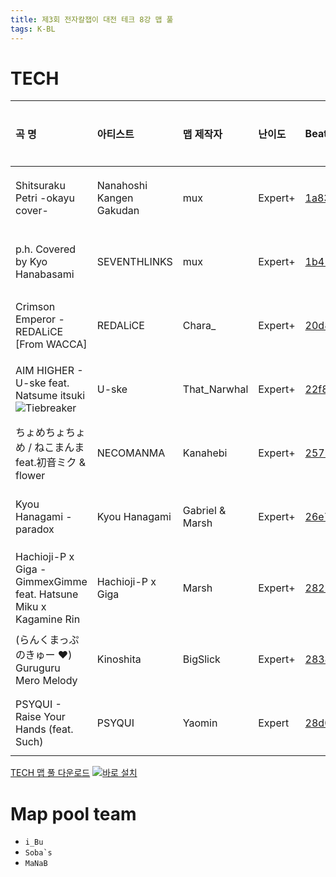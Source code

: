 ```yaml
---
title: 제3회 전자칼잽이 대전 테크 8강 맵 풀
tags: K-BL
---
```


# TECH

| 곡 명                                                             | 아티스트                 | 맵 제작자       | 난이도  | BeatSaver                                 | 미리보기                                                  |
| :---------------------------------------------------------------- | :----------------------- | :-------------- | :------ | :---------------------------------------- | :-------------------------------------------------------- |
| Shitsuraku Petri -okayu cover-                                    | Nanahoshi Kangen Gakudan | mux             | Expert+ | [1a834](https://beatsaver.com/maps/1a834) | [미리보기](https://skystudioapps.com/bs-viewer/?id=1a834) |
| p.h. Covered by Kyo Hanabasami                                    | SEVENTHLINKS             | mux             | Expert+ | [1b419](https://beatsaver.com/maps/1b419) | [미리보기](https://skystudioapps.com/bs-viewer/?id=1b419) |
| Crimson Emperor - REDALiCE [From WACCA]                           | REDALiCE                 | Chara\_         | Expert+ | [20d87](https://beatsaver.com/maps/20d87) | [미리보기](https://skystudioapps.com/bs-viewer/?id=20d87) |
| AIM HIGHER - U-ske feat. Natsume itsuki ![Tiebreaker](https://img.shields.io/badge/-Tiebreaker-red)                 | U-ske                    | That_Narwhal    | Expert+ | [22f88](https://beatsaver.com/maps/22f88) | [미리보기](https://skystudioapps.com/bs-viewer/?id=22f88) |
| ちょめちょちょめ / ねこまんま feat.初音ミク & flower              | NECOMANMA                | Kanahebi        | Expert+ | [25790](https://beatsaver.com/maps/25790) | [미리보기](https://skystudioapps.com/bs-viewer/?id=25790) |
| Kyou Hanagami - paradox                                           | Kyou Hanagami            | Gabriel & Marsh | Expert+ | [26e7d](https://beatsaver.com/maps/26e7d) | [미리보기](https://skystudioapps.com/bs-viewer/?id=26e7d) |
| Hachioji-P x Giga - GimmexGimme feat. Hatsune Miku x Kagamine Rin | Hachioji-P x Giga        | Marsh           | Expert+ | [2825a](https://beatsaver.com/maps/2825a) | [미리보기](https://skystudioapps.com/bs-viewer/?id=2825a) |
| (らんくまっぷのきゅー ❤️) Guruguru Mero Melody                    | Kinoshita                | BigSlick        | Expert+ | [28348](https://beatsaver.com/maps/28348) | [미리보기](https://skystudioapps.com/bs-viewer/?id=28348) |
| PSYQUI - Raise Your Hands (feat. Such)                            | PSYQUI                   | Yaomin          | Expert  | [28d0c](https://beatsaver.com/maps/28d0c) | [미리보기](https://skystudioapps.com/bs-viewer/?id=28d0c) |

<a href="/playlist/kbsl3_tech_quarter_final.json" download>TECH 맵 풀 다운로드</a> [![바로 설치](https://img.shields.io/badge/-%EB%B0%94%EB%A1%9C%20%EC%84%A4%EC%B9%98-blue)](bsplaylist://playlist/https://bsckorea.github.io/playlist/kbsl3_tech_quarter_final.json)

# Map pool team

- `i_Bu`
- `` Soba`s ``
- `MaNaB`
